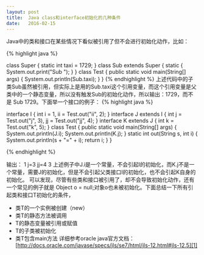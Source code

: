 ```yaml
---
layout: post
title:  Java class和interface初始化的几种条件
date:   2016-02-15
---
```


<p class="intro"><span class="dropcap">J</span>ava中的类和接口在某些情况下看似被引用了但不会进行初始化动作，比如：</p>

{% highlight java %}

class Super {
	static int taxi = 1729;
}
class Sub extends Super {
	static { System.out.print("Sub "); }
}
class Test {
	public static void main(String[] args) {
		System.out.println(Sub.taxi);
	}
}
{% endhighlight %}
上述代码中的子类Sub虽然被引用，但实际上是用的Sub.taxi这个引用变量，而这个引用变量是父类中的一个静态变量，所以没有触发Sub的初始化动作，所以输出：1729，而不是 Sub 1729。下面举一个接口的例子：
{% highlight java %}

interface I {
	int i = 1, ii = Test.out("ii", 2);
}
interface J extends I {
	int j = Test.out("j", 3), jj = Test.out("jj", 4);
}
interface K extends J {
	int k = Test.out("k", 5);
}
class Test {
	public static void main(String[] args) {
		System.out.println(J.i);
		System.out.println(K.j);
	}
	static int out(String s, int i) {
		System.out.println(s + "=" + i);
		return i;
	}
}

{% endhighlight %}

输出：
1
j=3
jj=4
3
  上述例子中J.i是一个常量，不会引起I的初始化，而K.j不是一个常量，需要J的初始化，但是不会引起父类接口I的初始化，也不会引起K自身的初始化。
  可以发现，尽管有些类和接口被引用了，却不会导致初始化动作，还有一个常见的例子就是 Object o = null;对象o也未被初始化。下面总结一下所有引起类和接口T初始化的条件，
* 类T的一个实例被创建（new）
* 类T的静态方法被调用
* T的静态变量被引用或赋值
* T的子类被初始化
* 类T包含main方法
详细参考oracle java官方文档：[http://docs.oracle.com/javase/specs/jls/se7/html/jls-12.html#jls-12.5][1]

[1]:	http://docs.oracle.com/javase/specs/jls/se7/html/jls-12.html#jls-12.5
